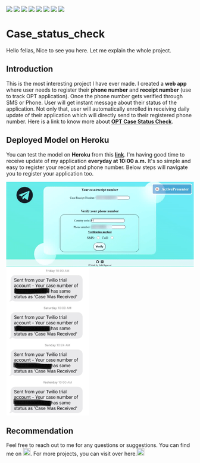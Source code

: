 ![](https://img.shields.io/badge/Python-V3.7-blue) ![](https://img.shields.io/badge/flask-v1.1.1-blue) ![](https://img.shields.io/badge/selenium-4.0-blue) ![](https://img.shields.io/badge/beautifulsoup-4.9.3-blue) ![](https://img.shields.io/badge/website-up-green) ![](https://img.shields.io/github/watchers/agarwalsahil2013/ImagePrediction?style=social) ![](https://img.shields.io/github/languages/code-size/agarwalsahil2013/ImagePrediction?color=orange&logo=github&logoColor=yellow&style=for-the-badge) ![](https://img.shields.io/github/repo-size/agarwalsahil2013/ImagePrediction?logo=github&logoColor=orange&style=for-the-badge)
# Case_status_check

Hello fellas, Nice to see you here. Let me explain the whole project.

## Introduction
This is the most interesting project I have ever made. I created a **web app** where user needs to register their **phone number** and **receipt number** (use to track OPT application). Once the phone number gets verified through SMS or Phone. User will get instant message about their status of the application. Not only that, user will automatically enrolled in receiving daily update of their application which will directly send to their registered phone number. Here is a link to know more about
[**OPT Case Status Check**](https://github.com/agarwalsahil2013/Case_status_check).

## Deployed Model on Heroku
You can test the model on **Heroku** from this [**link**](https://casestatus.herokuapp.com/). I'm having good time to receive update of my application **everyday at 10:00 a.m.** It's so simple and easy to register your receipt and phone number. Below steps will navigate you to register your application too.

<img align="left" src="https://github.com/agarwalsahil2013/Case_status_check/blob/main/Images/Case_Status_Project_Overview.gif" />
<img align="center" src="https://github.com/agarwalsahil2013/Case_status_check/blob/main/Images/Case_Status_Messages.jpeg" height="400px"/>

## Recommendation
Feel free to reach out to me for any questions or suggestions. You can find me on <a href="https://www.linkedin.com/in/sahil-agarwal-"><img src="https://cdn4.iconfinder.com/data/icons/social-messaging-ui-color-shapes-2-free/128/social-linkedin-circle-512.png" width="20" height="20" /></a>. For more projects, you can visit over here.<a href="https://github.com/agarwalsahil2013"><img src="https://image.flaticon.com/icons/png/512/25/25231.png" width="20" height="20" /></a>

